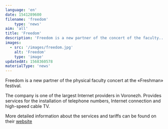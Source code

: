 ```yaml
---
language: 'en'
date: 1541289600
filename: 'freedom'
    type: 'news'
aim: 'all'
title: 'Freedom'
description: 'Freedom is a new partner of the concert of the faculty...'
images:
  - src: '/images/freedom.jpg'
    alt: 'Freedom'
    type: 'image'
updatedAt: 1568360578
materialType: 'news'
---
```

Freedom is a new partner of the physical faculty concert at the «Freshman» festival.

The company is one of the largest Internet providers in Voronezh. Provides services for the installation of telephone numbers, Internet connection and high-speed cable TV.

More detailed information about the services and tariffs can be found on their [website](http://freedom-vrn.ru/)
